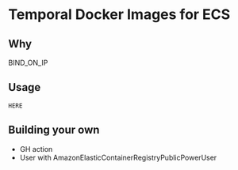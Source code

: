 # Temporal Docker Images for ECS

## Why

BIND_ON_IP

## Usage

```
HERE
```

## Building your own

-   GH action
-   User with AmazonElasticContainerRegistryPublicPowerUser
